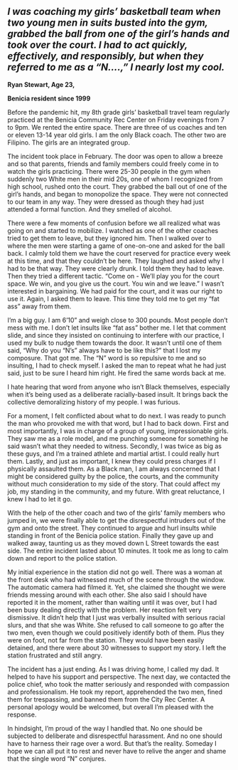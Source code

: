 ## *I was coaching my girls’ basketball team when two young men in suits busted into the gym, grabbed the ball from one of the girl’s hands and took over the court.  I had to act quickly, effectively, and responsibly, but when they referred to me as a “N….,” I nearly lost my cool.*

**Ryan Stewart, Age 23,**

**Benicia resident since 1999**

Before the pandemic hit, my 8th grade girls’ basketball travel team regularly practiced at the Benicia Community Rec Center on Friday evenings from 7 to 9pm.  We rented the entire space.  There are three of us coaches and ten or eleven 13-14 year old girls.  I am the only Black coach.  The other two are Filipino.  The girls are an integrated group.

The incident took place in February.  The door was open to allow a breeze and so that parents, friends and family members could freely come in to watch the girls practicing.  There were 25-30 people in the gym when suddenly two White men in their mid 20s, one of whom I recognized from high school, rushed onto the court.  They grabbed the ball out of one of the girl’s hands, and began to monopolize the space.  They were not connected to our team in any way.  They were dressed as though they had just attended a formal function.  And they smelled of alcohol.

There were a few moments of confusion before we all realized what was going on and started to mobilize.  I watched as one of the other coaches tried to get them to leave, but they ignored him.  Then I walked over to where the men were starting a game of one-on-one and asked for the ball back.  I calmly told them we have the court reserved for practice every week at this time, and that they couldn’t be here.  They laughed and asked why I had to be that way.  They were clearly drunk. I told them they had to leave.  Then they tried a different tactic.  “Come on -   We’ll play you for the court space.  We win, and you give us the court.  You win and we leave.”  I wasn’t interested in bargaining.  We had paid for the court, and it was our right to use it.  Again, I asked them to leave.  This time they told me to get my “fat ass” away from them.

I’m a big guy.  I am 6’10” and weigh close to 300 pounds.  Most people don’t mess with me.  I don’t let insults like “fat ass” bother me.  I let that comment slide, and since they insisted on continuing to interfere with our practice, I used my bulk to nudge them towards the door.  It wasn’t until one of them said, “Why do you “N’s” always have to be like this?” that I lost my composure. That got me.  The “N” word is so repulsive to me and so insulting, I had to check myself.  I asked the man to repeat what he had just said, just to be sure I heard him right.  He fired the same words back at me.

I hate hearing that word from anyone who isn’t Black themselves, especially when it’s being used as a deliberate racially-based insult.  It brings back the collective demoralizing history of my people.  I was furious.

For a moment, I felt conflicted about what to do next.  I was ready to punch the man who provoked me with that word, but I had to back down.  First and most importantly, I was in charge of a group of young, impressionable girls.  They saw me as a role model, and me punching someone for something he said wasn’t what they needed to witness.  Secondly, I was twice as big as these guys, and I’m a trained athlete and martial artist.  I could really hurt them.  Lastly, and just as important, I knew they could press charges if I physically assaulted them.  As a Black man, I am always concerned that I might be considered guilty by the police, the courts, and the community without much consideration to my side of the story.  That could affect my job, my standing in the community, and my future.  With great reluctance, I knew I had to let it go.

With the help of the other coach and two of the girls’ family members who jumped in, we were finally able to get the disrespectful intruders out of the gym and onto the street.  They continued to argue and hurl insults while standing in front of the Benicia police station.  Finally they gave up and walked away, taunting us as they moved down L Street towards the east side.  The entire incident lasted about 10 minutes.  It took me as long to calm down and report to the police station.

My initial experience in the station did not go well.  There was a woman at the front desk who had witnessed much of the scene through the window.  The automatic camera had filmed it.  Yet, she claimed she thought we were friends messing around with each other.  She also said I should have reported it in the moment, rather than waiting until it was over, but I had been busy dealing directly with the problem. Her reaction felt very dismissive.  It didn’t help that I just was verbally insulted with serious racial slurs, and that she was White.  She refused to call someone to go after the two men, even though we could positively identify both of them.  Plus they were on foot, not far from the station.  They would have been easily detained, and there were about 30 witnesses to support my story.  I left the station frustrated and still angry.

The incident has a just ending.  As I was driving home, I called my dad.  It helped to have his support and perspective.  The next day, we contacted the police chief, who took the matter seriously and responded with compassion and professionalism.  He took my report, apprehended the two men, fined them for trespassing, and banned them from the City Rec Center.  A personal apology would be welcomed, but overall I’m pleased with the response.

In hindsight, I’m proud of the way I handled that.  No one should be subjected to deliberate and disrespectful harassment.  And no one should have to harness their rage over a word.   But that’s the reality.  Someday I hope we can all put it to rest and never have to relive the anger and shame that the single word “N” conjures.



